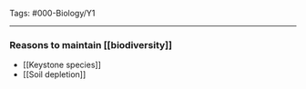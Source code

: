 Tags: #000-Biology/Y1

---
### Reasons to maintain [[biodiversity]]
- [[Keystone species]]
- [[Soil depletion]]


